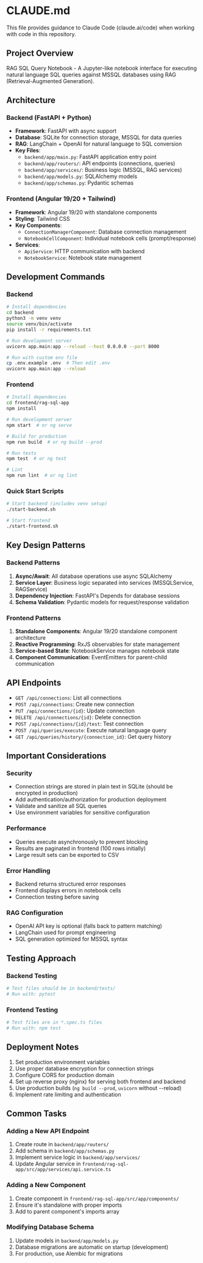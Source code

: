 # CLAUDE.md

This file provides guidance to Claude Code (claude.ai/code) when working with code in this repository.

## Project Overview

RAG SQL Query Notebook - A Jupyter-like notebook interface for executing natural language SQL queries against MSSQL databases using RAG (Retrieval-Augmented Generation).

## Architecture

### Backend (FastAPI + Python)
- **Framework**: FastAPI with async support
- **Database**: SQLite for connection storage, MSSQL for data queries
- **RAG**: LangChain + OpenAI for natural language to SQL conversion
- **Key Files**:
  - `backend/app/main.py`: FastAPI application entry point
  - `backend/app/routers/`: API endpoints (connections, queries)
  - `backend/app/services/`: Business logic (MSSQL, RAG services)
  - `backend/app/models.py`: SQLAlchemy models
  - `backend/app/schemas.py`: Pydantic schemas

### Frontend (Angular 19/20 + Tailwind)
- **Framework**: Angular 19/20 with standalone components
- **Styling**: Tailwind CSS
- **Key Components**:
  - `ConnectionManagerComponent`: Database connection management
  - `NotebookCellComponent`: Individual notebook cells (prompt/response)
- **Services**:
  - `ApiService`: HTTP communication with backend
  - `NotebookService`: Notebook state management

## Development Commands

### Backend
```bash
# Install dependencies
cd backend
python3 -m venv venv
source venv/bin/activate
pip install -r requirements.txt

# Run development server
uvicorn app.main:app --reload --host 0.0.0.0 --port 8000

# Run with custom env file
cp .env.example .env  # Then edit .env
uvicorn app.main:app --reload
```

### Frontend
```bash
# Install dependencies
cd frontend/rag-sql-app
npm install

# Run development server
npm start  # or ng serve

# Build for production
npm run build  # or ng build --prod

# Run tests
npm test  # or ng test

# Lint
npm run lint  # or ng lint
```

### Quick Start Scripts
```bash
# Start backend (includes venv setup)
./start-backend.sh

# Start frontend
./start-frontend.sh
```

## Key Design Patterns

### Backend Patterns
1. **Async/Await**: All database operations use async SQLAlchemy
2. **Service Layer**: Business logic separated into services (MSSQLService, RAGService)
3. **Dependency Injection**: FastAPI's Depends for database sessions
4. **Schema Validation**: Pydantic models for request/response validation

### Frontend Patterns
1. **Standalone Components**: Angular 19/20 standalone component architecture
2. **Reactive Programming**: RxJS observables for state management
3. **Service-based State**: NotebookService manages notebook state
4. **Component Communication**: EventEmitters for parent-child communication

## API Endpoints

- `GET /api/connections`: List all connections
- `POST /api/connections`: Create new connection
- `PUT /api/connections/{id}`: Update connection
- `DELETE /api/connections/{id}`: Delete connection
- `POST /api/connections/{id}/test`: Test connection
- `POST /api/queries/execute`: Execute natural language query
- `GET /api/queries/history/{connection_id}`: Get query history

## Important Considerations

### Security
- Connection strings are stored in plain text in SQLite (should be encrypted in production)
- Add authentication/authorization for production deployment
- Validate and sanitize all SQL queries
- Use environment variables for sensitive configuration

### Performance
- Queries execute asynchronously to prevent blocking
- Results are paginated in frontend (100 rows initially)
- Large result sets can be exported to CSV

### Error Handling
- Backend returns structured error responses
- Frontend displays errors in notebook cells
- Connection testing before saving

### RAG Configuration
- OpenAI API key is optional (falls back to pattern matching)
- LangChain used for prompt engineering
- SQL generation optimized for MSSQL syntax

## Testing Approach

### Backend Testing
```python
# Test files should be in backend/tests/
# Run with: pytest
```

### Frontend Testing
```bash
# Test files are in *.spec.ts files
# Run with: npm test
```

## Deployment Notes

1. Set production environment variables
2. Use proper database encryption for connection strings
3. Configure CORS for production domain
4. Set up reverse proxy (nginx) for serving both frontend and backend
5. Use production builds (`ng build --prod`, `uvicorn` without --reload)
6. Implement rate limiting and authentication

## Common Tasks

### Adding a New API Endpoint
1. Create route in `backend/app/routers/`
2. Add schema in `backend/app/schemas.py`
3. Implement service logic in `backend/app/services/`
4. Update Angular service in `frontend/rag-sql-app/src/app/services/api.service.ts`

### Adding a New Component
1. Create component in `frontend/rag-sql-app/src/app/components/`
2. Ensure it's standalone with proper imports
3. Add to parent component's imports array

### Modifying Database Schema
1. Update models in `backend/app/models.py`
2. Database migrations are automatic on startup (development)
3. For production, use Alembic for migrations